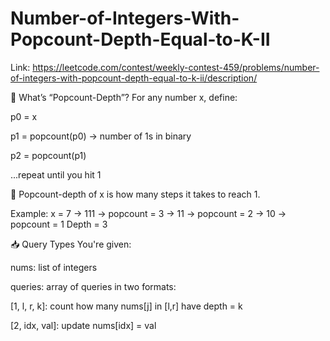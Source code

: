 # Number-of-Integers-With-Popcount-Depth-Equal-to-K-II
Link: https://leetcode.com/contest/weekly-contest-459/problems/number-of-integers-with-popcount-depth-equal-to-k-ii/description/

🧠 What’s “Popcount-Depth”?
For any number x, define:

p0 = x

p1 = popcount(p0) → number of 1s in binary

p2 = popcount(p1)

...repeat until you hit 1

🧨 Popcount-depth of x is how many steps it takes to reach 1.

Example: x = 7 → 111 → popcount = 3 → 11 → popcount = 2 → 10 → popcount = 1 Depth = 3

📥 Query Types
You're given:

nums: list of integers

queries: array of queries in two formats:

[1, l, r, k]: count how many nums[j] in [l,r] have depth = k

[2, idx, val]: update nums[idx] = val
